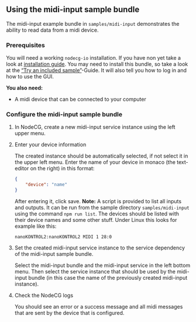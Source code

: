 ## Using the midi-input sample bundle

The midi-input example bundle in `samples/midi-input` demonstrates the ability
to read data from a midi device.

### Prerequisites

You will need a working `nodecg-io` installation. If you have non yet take a
look at [installation guide](../getting_started/install.md). You may need to
install this bundle, so take a look at the
[“Try an included sample”](../getting_started/try_example_bundle.md)-Guide. It
will also tell you how to log in and how to use the GUI.

**You also need:**

-   A midi device that can be connected to your computer

### Configure the midi-input sample bundle

1. In NodeCG, create a new midi-input service instance using the left upper
   menu.

2. Enter your device information

    The created instance should be automatically selected, if not select it in
    the upper left menu. Enter the name of your device in monaco (the
    text-editor on the right) in this format:

    ```json
    {
        "device": "name"
    }
    ```

    After entering it, click save. **Note:** A script is provided to list all
    inputs and outputs. It can be run from the sample directory
    `samples/midi-input` using the command `npm run list`. The devices should be
    listed with their device names and some other stuff. Under Linux this looks
    for example like this:

    ```
    nanoKONTROL2:nanoKONTROL2 MIDI 1 28:0
    ```

3. Set the created midi-input service instance to the service dependency of the
   midi-input sample bundle.

    Select the midi-input bundle and the midi-input service in the left bottom
    menu. Then select the service instance that should be used by the midi-input
    bundle (in this case the name of the previously created midi-input
    instance).

4. Check the NodeCG logs

    You should see an error or a success message and all midi messages that are
    sent by the device that is configured.
